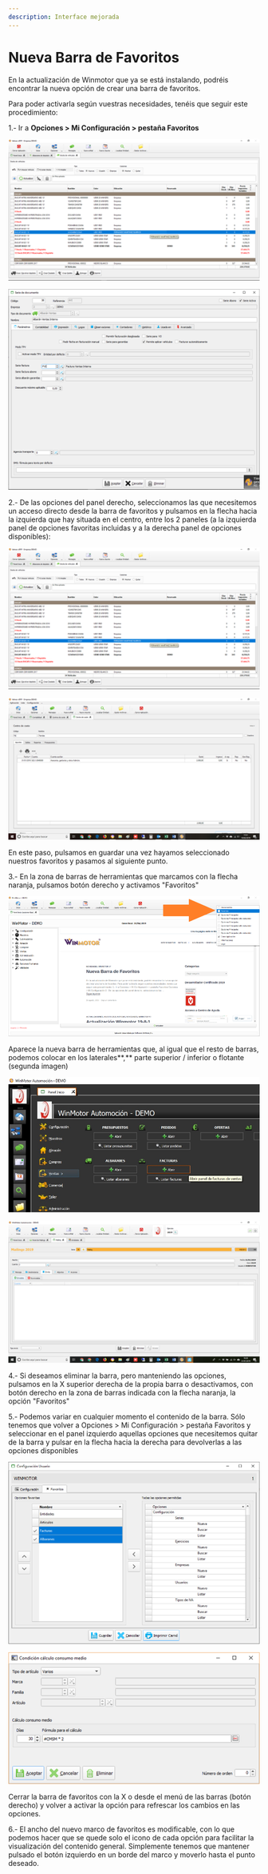 ```yaml
---
description: Interface mejorada
---
```


# Nueva Barra de Favoritos

En la actualización de Winmotor que ya se está instalando, podréis encontrar la nueva opción de crear una barra de favoritos.

Para poder activarla según vuestras necesidades, tenéis que seguir este procedimiento:

1.- Ir a **Opciones &gt; Mi Configuración &gt; pestaña Favoritos**

![](../.gitbook/assets/image%20%28329%29.png)

![](../.gitbook/assets/image%20%286%29.png)

2.- De las opciones del panel derecho, seleccionamos las que necesitemos un acceso directo desde la barra de favoritos y pulsamos en la flecha hacia la izquierda que hay situada en el centro, entre los 2 paneles \(a la izquierda panel de opciones favoritas incluidas y a la derecha panel de opciones disponibles\):

![](../.gitbook/assets/image%20%28438%29.png)

![](../.gitbook/assets/image%20%28462%29.png)

En este paso, pulsamos en guardar una vez hayamos seleccionado nuestros favoritos y pasamos al siguiente punto.

3.- En la zona de barras de herramientas que marcamos con la flecha naranja, pulsamos botón derecho y activamos "Favoritos"

![](../.gitbook/assets/image%20%28399%29.png)

Aparece la nueva barra de herramientas que, al igual que el resto de barras, podemos colocar en los laterales**,** parte superior / inferior o flotante \(segunda imagen\)

![](../.gitbook/assets/image%20%28142%29.png)

![](../.gitbook/assets/image%20%2814%29.png)

4.- Si deseamos eliminar la barra, pero manteniendo las opciones, pulsamos en la X superior derecha de la propia barra o desactivamos, con botón derecho en la zona de barras indicada con la flecha naranja, la opción "Favoritos"

5.- Podemos variar en cualquier momento el contenido de la barra. Sólo tenemos que volver a Opciones &gt; Mi Configuración &gt; pestaña Favoritos y seleccionar en el panel izquierdo aquellas opciones que necesitemos quitar de la barra y pulsar en la flecha hacia la derecha para devolverlas a las opciones disponibles 

![](../.gitbook/assets/image%20%28405%29.png)

![](../.gitbook/assets/image%20%28473%29.png)

Cerrar la barra de favoritos con la X o desde el menú de las barras \(botón derecho\) y volver a activar la opción para refrescar los cambios en las opciones.

6.- El ancho del nuevo marco de favoritos es modificable, con lo que podemos hacer que se quede solo el icono de cada opción para facilitar la visualización del contenido general. Simplemente tenemos que mantener pulsado el botón izquierdo en un borde del marco y moverlo hasta el punto deseado.

